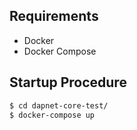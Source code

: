 ## Requirements

- Docker
- Docker Compose

## Startup Procedure

```bash
$ cd dapnet-core-test/
$ docker-compose up
```
